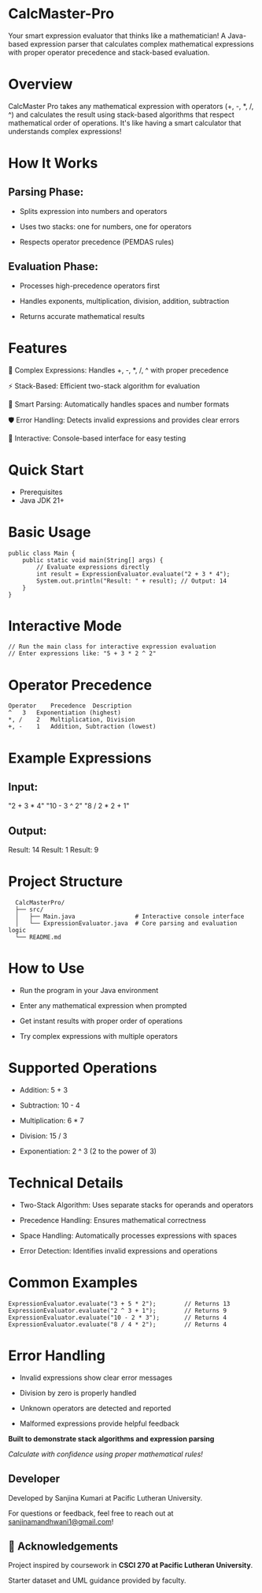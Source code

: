 # CalcMaster-Pro
Your smart expression evaluator that thinks like a mathematician!  A Java-based expression parser that calculates complex mathematical expressions with proper operator precedence and stack-based evaluation.

# Overview
CalcMaster Pro takes any mathematical expression with operators (+, -, *, /, ^) and calculates the result using stack-based algorithms that respect mathematical order of operations. It's like having a smart calculator that understands complex expressions!

# How It Works
## Parsing Phase:

- Splits expression into numbers and operators

- Uses two stacks: one for numbers, one for operators

- Respects operator precedence (PEMDAS rules)

## Evaluation Phase:

- Processes high-precedence operators first

- Handles exponents, multiplication, division, addition, subtraction

- Returns accurate mathematical results

# Features
🧮 Complex Expressions: Handles +, -, *, /, ^ with proper precedence

⚡ Stack-Based: Efficient two-stack algorithm for evaluation

🔢 Smart Parsing: Automatically handles spaces and number formats

🛡️ Error Handling: Detects invalid expressions and provides clear errors

📱 Interactive: Console-based interface for easy testing

# Quick Start
- Prerequisites
- Java JDK 21+

# Basic Usage

    public class Main {
        public static void main(String[] args) {
            // Evaluate expressions directly
            int result = ExpressionEvaluator.evaluate("2 + 3 * 4");
            System.out.println("Result: " + result); // Output: 14
        }
    }
    
# Interactive Mode

    // Run the main class for interactive expression evaluation
    // Enter expressions like: "5 + 3 * 2 ^ 2"

# Operator Precedence
    Operator	Precedence	Description
    ^	3	Exponentiation (highest)
    *, /	2	Multiplication, Division
    +, -	1	Addition, Subtraction (lowest)

#  Example Expressions
## Input:

  "2 + 3 * 4"
  "10 - 3 ^ 2"
  "8 / 2 * 2 + 1"

## Output:

  Result: 14
  Result: 1
  Result: 9

#  Project Structure

      CalcMasterPro/
      ├── src/
      │   ├── Main.java                 # Interactive console interface
      │   └── ExpressionEvaluator.java  # Core parsing and evaluation logic
      └── README.md

# How to Use
- Run the program in your Java environment

- Enter any mathematical expression when prompted

- Get instant results with proper order of operations
- Try complex expressions with multiple operators

# Supported Operations
- Addition: 5 + 3

- Subtraction: 10 - 4

- Multiplication: 6 * 7

- Division: 15 / 3

- Exponentiation: 2 ^ 3 (2 to the power of 3)

#  Technical Details
- Two-Stack Algorithm: Uses separate stacks for operands and operators

- Precedence Handling: Ensures mathematical correctness

- Space Handling: Automatically processes expressions with spaces

- Error Detection: Identifies invalid expressions and operations

# Common Examples
  
    ExpressionEvaluator.evaluate("3 + 5 * 2");        // Returns 13
    ExpressionEvaluator.evaluate("2 ^ 3 + 1");        // Returns 9
    ExpressionEvaluator.evaluate("10 - 2 * 3");       // Returns 4
    ExpressionEvaluator.evaluate("8 / 4 * 2");        // Returns 4

#  Error Handling
- Invalid expressions show clear error messages

- Division by zero is properly handled

- Unknown operators are detected and reported

- Malformed expressions provide helpful feedback

**Built to demonstrate stack algorithms and expression parsing**

_Calculate with confidence using proper mathematical rules!_

## Developer
  Developed by Sanjina Kumari at Pacific Lutheran University.
 
  For questions or feedback, feel free to reach out at sanjinamandhwani1@gmail.com!

## 📜 Acknowledgements
Project inspired by coursework in **CSCI 270 at Pacific Lutheran University**.  

Starter dataset and UML guidance provided by faculty.  
